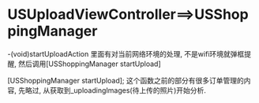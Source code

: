 # USUploadViewController==>USShoppingManager

-(void)startUploadAction 里面有对当前网络环境的处理, 不是wifi环境就弹框提醒, 然后调用[USShoppingManager startUpload]

[USShoppingManager startUpload]; 这个函数之前的部分有很多订单管理的内容, 先略过, 从获取到_uploadingImages(待上传的照片)开始分析.
